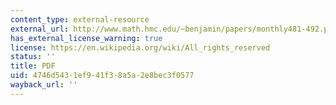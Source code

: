 ```yaml
---
content_type: external-resource
external_url: http://www.math.hmc.edu/~benjamin/papers/monthly481-492.pdf
has_external_license_warning: true
license: https://en.wikipedia.org/wiki/All_rights_reserved
status: ''
title: PDF
uid: 4746d543-1ef9-41f3-8a5a-2e8bec3f0577
wayback_url: ''
---
```

